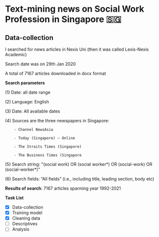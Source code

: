 
# Text-mining news on Social Work Profession in Singapore :singapore:

## Data-collection
I searched for news articles in Nexis Uni (then it was called Lexis-Nexis Academic)

Search date was on 29th Jan 2020

A total of 7167 articles downloaded in docx format

**Search parameters**

 (1) Date: all date range
 
 (2) Language: English
 
 (3) Date: All available dates 
 
 (4) Sources are the three newspapers in Singapore:
 
        - Channel NewsAsia
        
        - Today (Singapore) – Online
        
        - The Straits Times (Singapore)
        
        - The Business Times (Singapore
        
 (5) Search string: "(social work) OR (social worker\*) OR (social-work) OR (social-worker\*)"
 
 (6) Search fields: “All fields” (i.e., including title, leading section, body etc)

**Results of search**: 7167 articles spanning year 1992-2021

**Task List**

- [x] Data-collection
- [x] Training model
- [x] Cleaning data
- [ ] Descriptives
- [ ] Analysis 